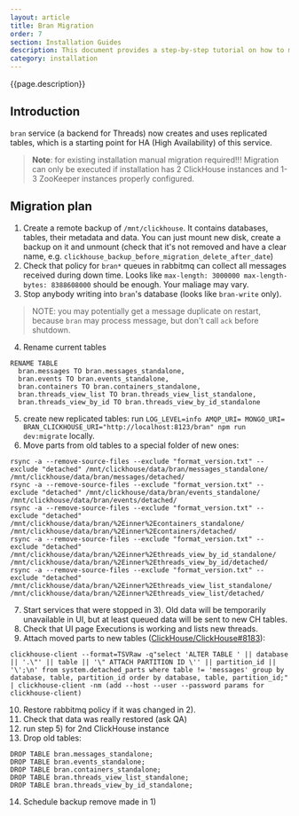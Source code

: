 ```yaml
---
layout: article
title: Bran Migration
order: 7
section: Installation Guides
description: This document provides a step-by-step tutorial on how to migrate the bran to work with High Availability requierements.
category: installation
---
```


{{page.description}}

## Introduction

`bran` service (a backend for Threads) now creates and uses replicated tables, which is a starting point for HA (High Availability) of this service.

> **Note**: for existing installation manual migration required!!! Migration can only be executed if installation has 2 ClickHouse instances and 1-3 ZooKeeper instances properly configured.

## Migration plan

1. Create a remote backup of `/mnt/clickhouse`. It contains databases, tables, their metadata and data. You can just mount new disk, create a backup on it and unmount (check that it's not removed and have a clear name, e.g. `clickhouse_backup_before_migration_delete_after_date`)
2. Check that policy for `bran*` queues in rabbitmq can collect all messages received during down time. Looks like `max-length: 3000000 max-length-bytes: 8388608000` should be enough. Your maliage may vary.
3. Stop anybody writing into `bran`'s database (looks like `bran-write` only).
> NOTE: you may potentially get a message duplicate on restart, because `bran` may process message, but don't call `ack` before shutdown.
4. Rename current tables
```
RENAME TABLE
  bran.messages TO bran.messages_standalone,
  bran.events TO bran.events_standalone,
  bran.containers TO bran.containers_standalone,
  bran.threads_view_list TO bran.threads_view_list_standalone,
  bran.threads_view_by_id TO bran.threads_view_by_id_standalone
```

5. create new replicated tables:
run `LOG_LEVEL=info AMQP_URI= MONGO_URI= BRAN_CLICKHOUSE_URI="http://localhost:8123/bran" npm run dev:migrate` locally.
6. Move parts from old tables to a special folder of new ones:
```
rsync -a --remove-source-files --exclude "format_version.txt" --exclude "detached" /mnt/clickhouse/data/bran/messages_standalone/ /mnt/clickhouse/data/bran/messages/detached/
rsync -a --remove-source-files --exclude "format_version.txt" --exclude "detached" /mnt/clickhouse/data/bran/events_standalone/ /mnt/clickhouse/data/bran/events/detached/
rsync -a --remove-source-files --exclude "format_version.txt" --exclude "detached" /mnt/clickhouse/data/bran/%2Einner%2Econtainers_standalone/ /mnt/clickhouse/data/bran/%2Einner%2Econtainers/detached/
rsync -a --remove-source-files --exclude "format_version.txt" --exclude "detached" /mnt/clickhouse/data/bran/%2Einner%2Ethreads_view_by_id_standalone/ /mnt/clickhouse/data/bran/%2Einner%2Ethreads_view_by_id/detached/
rsync -a --remove-source-files --exclude "format_version.txt" --exclude "detached" /mnt/clickhouse/data/bran/%2Einner%2Ethreads_view_list_standalone/ /mnt/clickhouse/data/bran/%2Einner%2Ethreads_view_list/detached/
```
7. Start services that were stopped in 3). Old data will be temporarily unavailable in UI, but at least queued data will be sent to new CH tables.
8. Check that UI page Executions is working and lists new threads.
9. Attach moved parts to new tables ([ClickHouse/ClickHouse#8183](https://github.com/ClickHouse/ClickHouse/issues/8183)):
```
clickhouse-client --format=TSVRaw -q"select 'ALTER TABLE ' || database || '.\"' || table || '\" ATTACH PARTITION ID \'' || partition_id || '\';\n' from system.detached_parts where table != 'messages' group by database, table, partition_id order by database, table, partition_id;" | clickhouse-client -nm (add --host --user --password params for clickhouse-client)
```
10. Restore rabbitmq policy if it was changed in 2).
11. Check that data was really restored (ask QA)
12. run step 5) for 2nd ClickHouse instance
13. Drop old tables:
```
DROP TABLE bran.messages_standalone;
DROP TABLE bran.events_standalone;
DROP TABLE bran.containers_standalone;
DROP TABLE bran.threads_view_list_standalone;
DROP TABLE bran.threads_view_by_id_standalone;
```
14. Schedule backup remove made in 1)
